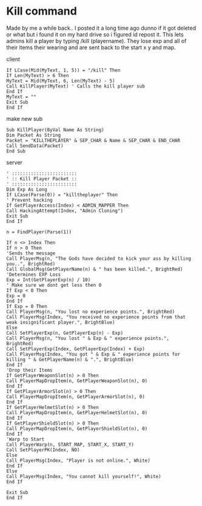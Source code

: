 # Kill command

Made by me a while back.. I posted it a long time ago dunno if it got deleted or what but i found it on my hard drive so i figured id repost it. This lets admins kill a player by typing /kill (playername). They lose exp and all of their items their wearing and are sent back to the start x y and map.

client

```vba
If LCase(Mid(MyText, 1, 5)) = "/kill" Then
If Len(MyText) > 6 Then
MyText = Mid(MyText, 6, Len(MyText) - 5)
Call KillPlayer(MyText) ' Calls the kill player sub
End If
MyText = ""
Exit Sub
End If
```

make new sub

```vba
Sub KillPlayer(ByVal Name As String)
Dim Packet As String
Packet = "KILLTHEPLAYER" & SEP_CHAR & Name & SEP_CHAR & END_CHAR
Call SendData(Packet)
End Sub
```

server

```vba
' ::::::::::::::::::::::::
' :: Kill Player Packet ::
' ::::::::::::::::::::::::
Dim Exp As Long
If LCase(Parse(0)) = "killtheplayer" Then
' Prevent hacking
If GetPlayerAccess(Index) < ADMIN_MAPPER Then
Call HackingAttempt(Index, "Admin Cloning")
Exit Sub
End If

n = FindPlayer(Parse(1))

If n <> Index Then
If n > 0 Then
'Sends the message
Call PlayerMsg(n, "The Gods have decided to kick your ass by killing you..", BrightRed)
Call GlobalMsg(GetPlayerName(n) & " has been killed.", BrightRed)
'Determines EXP Loss
Exp = Int(GetPlayerExp(n) / 10)
' Make sure we dont get less then 0
If Exp < 0 Then
Exp = 0
End If
If Exp = 0 Then
Call PlayerMsg(n, "You lost no experience points.", BrightRed)
Call PlayerMsg(Index, "You received no experience points from that weak insignificant player.", BrightBlue)
Else
Call SetPlayerExp(n, GetPlayerExp(n) - Exp)
Call PlayerMsg(n, "You lost " & Exp & " experience points.", BrightRed)
Call SetPlayerExp(Index, GetPlayerExp(Index) + Exp)
Call PlayerMsg(Index, "You got " & Exp & " experience points for killing " & GetPlayerName(n) & ".", BrightBlue)
End If
'Drop their Items
If GetPlayerWeaponSlot(n) > 0 Then
Call PlayerMapDropItem(n, GetPlayerWeaponSlot(n), 0)
End If
If GetPlayerArmorSlot(n) > 0 Then
Call PlayerMapDropItem(n, GetPlayerArmorSlot(n), 0)
End If
If GetPlayerHelmetSlot(n) > 0 Then
Call PlayerMapDropItem(n, GetPlayerHelmetSlot(n), 0)
End If
If GetPlayerShieldSlot(n) > 0 Then
Call PlayerMapDropItem(n, GetPlayerShieldSlot(n), 0)
End If
'Warp to Start
Call PlayerWarp(n, START_MAP, START_X, START_Y)
Call SetPlayerPK(Index, NO)
Else
Call PlayerMsg(Index, "Player is not online.", White)
End If
Else
Call PlayerMsg(Index, "You cannot kill yourself!", White)
End If

Exit Sub
End If
```